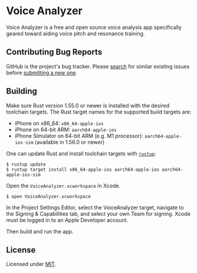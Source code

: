 # Voice Analyzer

Voice Analyzer is a free and open source voice analysis app specifically geared toward aiding voice pitch and resonance
training.

## Contributing Bug Reports

GitHub is the project's bug tracker. Please [search](https://github.com/voice-analyzer/voice-analyzer-ios/issues) for similar existing issues before [submitting a new one](https://github.com/voice-analyzer/voice-analyzer-ios/issues/new).

## Building

Make sure Rust version 1.55.0 or newer is installed with the desired toolchain targets. The Rust target names for the
supported build targets are:

* iPhone on x86_64: `x86_64-apple-ios`
* iPhone on 64-bit ARM: `aarch64-apple-ios`
* iPhone Simulator on 64-bit ARM (e.g. M1 processor): `aarch64-apple-ios-sim` (available in 1.56.0 or newer)

One can update Rust and install toolchain targets with [`rustup`](https://rustup.rs/):

```
$ rustup update
$ rustup target install x86_64-apple-ios aarch64-apple-ios aarch64-apple-ios-sim
```

Open the `VoiceAnalyzer.xcworkspace` in Xcode.

```
$ open VoiceAnalyzer.xcworkspace
```

In the Project Settings Editor, select the VoiceAnalyzer target, navigate to the Signing & Capabilities tab, and select your own Team for signing. Xcode must be logged in to an Apple Developer account.

Then build and run the app.

## License

Licensed under [MIT](https://opensource.org/licenses/MIT).
